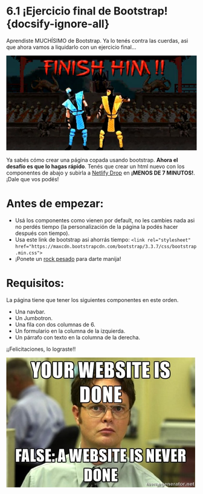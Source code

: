 # 6.1 ¡Ejercicio final de Bootstrap! {docsify-ignore-all}

Aprendiste MUCHÍSIMO de Bootstrap. Ya lo tenés contra las cuerdas, asi que ahora vamos a liquidarlo con un ejercicio final…

![finish-him](../_images/05_6_1_finish-him.jpg)

Ya sabés cómo crear una página copada usando bootstrap. **Ahora el desafío es que lo hagas rápido**. Tenés que crear un html nuevo con los componentes de abajo y subirla a [Netlify Drop](https://app.netlify.com/drop) en **¡MENOS DE 7 MINUTOS!**. ¡Dale que vos podés!

# Antes de empezar:

  * Usá los componentes como vienen por default, no les cambies nada asi no perdés tiempo (la personalización de la página la podés hacer después con tiempo).
  * Usa este link de bootstrap asi ahorrás tiempo: ```<link rel="stylesheet" href="https://maxcdn.bootstrapcdn.com/bootstrap/3.3.7/css/bootstrap.min.css">```
  * ¡Ponete un [rock pesado](https://www.youtube.com/watch?v=PWoo-V3ufew&feature=youtu.be&t=1m14s) para darte manija!

# Requisitos:

La página tiene que tener los siguientes componentes en este orden.

  * Una navbar.
  * Un Jumbotron.
  * Una fila con dos columnas de 6.
  * Un formulario en la columna de la izquierda.
  * Un párrafo con texto en la columna de la derecha.

¡¡Felicitaciones, lo lograste!!

![website-done](../_images/05_6_1_website-done.jpg)